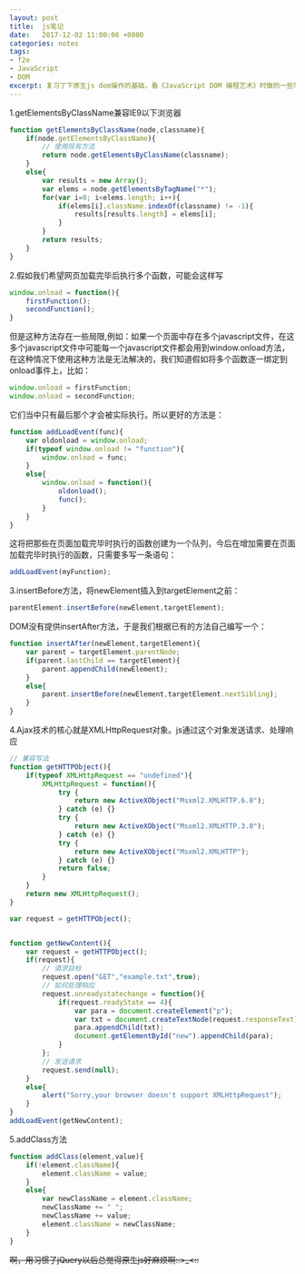```yaml
---
layout: post
title:  js笔记
date:   2017-12-02 11:00:06 +0800
categories: notes
tags:
- f2e 
- JavaScript 
- DOM 
excerpt: 复习了下原生js dom操作的基础，看《JavaScript DOM 编程艺术》时做的一些笔记。
---
```


1.getElementsByClassName兼容IE9以下浏览器

```javascript
function getElementsByClassName(node,classname){
	if(node.getElementsByClassName){
		// 使用现有方法
		return node.getElementsByClassName(classname);
	}
	else{
		var results = new Array();
		var elems = node.getElementsByTagName("*");
		for(var i=0; i<elems.length; i++){
			if(elems[i].className.indexOf(classname) != -1){
				results[results.length] = elems[i];
			}
		}
		return results;
	}
}
```

<!--more-->

2.假如我们希望网页加载完毕后执行多个函数，可能会这样写

```javascript
window.onload = function(){  
    firstFunction();  
    secondFunction();  
}
```

但是这种方法存在一些局限,例如：如果一个页面中存在多个javascript文件，在这多个javascript文件中可能每一个javascript文件都会用到window.onload方法，在这种情况下使用这种方法是无法解决的，我们知道假如将多个函数逐一绑定到onload事件上，比如：

```javascript
window.onload = firstFunction;
window.onload = secondFunction;
```

它们当中只有最后那个才会被实际执行。所以更好的方法是：

```javascript
function addLoadEvent(func){
	var oldonload = window.onload;
	if(typeof window.onload != "function"){
		window.onload = func;
	}
	else{
		window.onload = function(){
			oldonload();
			func();
		}
	}
}
```

这将把那些在页面加载完毕时执行的函数创建为一个队列，今后在增加需要在页面加载完毕时执行的函数，只需要多写一条语句：

```javascript
addLoadEvent(myFunction);
```

3.insertBefore方法，将newElement插入到targetElement之前：

```javascript
parentElement.insertBefore(newElement,targetElement);
```

DOM没有提供insertAfter方法，于是我们根据已有的方法自己编写一个：

```javascript
function insertAfter(newElement,targetElement){
	var parent = targetElement.parentNode;
	if(parent.lastChild == targetElement){
		parent.appendChild(newElement);
	}
	else{
		parent.insertBefore(newElement,targetElement.nextSibling);
	}
}
```

4.Ajax技术的核心就是XMLHttpRequest对象。js通过这个对象发送请求、处理响应

```javascript
// 兼容写法
function getHTTPObject(){
	if(typeof XMLHttpRequest == "undefined"){
		XMLHttpRequest = function(){
			try {
				return new ActiveXObject("Msxml2.XMLHTTP.6.0");
			} catch (e) {}
			try {
				return new ActiveXObject("Msxml2.XMLHTTP.3.0");
			} catch (e) {}
			try {
				return new ActiveXObject("Msxml2.XMLHTTP");
			} catch (e) {}
			return false;
		}
	}
	return new XMLHttpRequest();
}

var request = getHTTPObject();


function getNewContent(){
	var request = getHTTPObject();
	if(request){
		// 请求目标
		request.open("GET","example.txt",true);
		// 如何处理响应
		request.onreadystatechange = function(){
			if(request.readyState == 4){
				var para = document.createElement("p");
				var txt = document.createTextNode(request.responseText);
				para.appendChild(txt);
				document.getElementById("new").appendChild(para);
			}
		};
		// 发送请求
		request.send(null);
	}
	else{
		alert("Sorry,your browser doesn't support XMLHttpRequest");
	}
}
addLoadEvent(getNewContent);
```

5.addClass方法

```javascript
function addClass(element,value){
	if(!element.className){
		element.className = value;
	}
	else{
		var newClassName = element.className;
		newClassName += " ";
		newClassName += value;
		element.className = newClassName;
	}
}
```

~~啊，用习惯了jQuery以后总觉得原生js好麻烦啊::>_<::~~